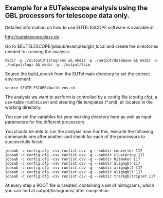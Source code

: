 ## Example for a EUTelescope analysis using the GBL processors for telescope data only.


Detailed information on how to use EUTELESCOPE software is available at

http://eutelescope.desy.de



Go to $EUTELESCOPE/jobsub/examples/gbl_local and create the directories needed for running the analysis:

`mkdir -p ./output/histograms && mkdir -p ./output/database && mkdir -p ./output/logs && mkdir -p ./output/lcio`



Source the build_env.sh from the EUTel main directory to set the correct environment:

`source $EUTELESCOPE/build_env.sh`



The analysis we want to perform is controlled by a config file (config.cfg), a csv-table (runlist.csv) and steering file templates (*.xml), all located in the working directory.

You can set the variables for your working directory here as well as input parameters for the different processors.



You should be able to run the analysis now. For this, execute the following commands one after another and check for each of the processors to successfully finish.

```
jobsub -c config.cfg -csv runlist.csv -g --subdir converter 117
jobsub -c config.cfg -csv runlist.csv -g --subdir clustering 117
jobsub -c config.cfg -csv runlist.csv -g --subdir hitmaker 117
jobsub -c config.cfg -csv runlist.csv -g --subdir aligngbl 117
jobsub -c config.cfg -csv runlist.csv -g --subdir aligngbl2 117
jobsub -c config.cfg -csv runlist.csv -g --subdir aligngbl3 117
jobsub -c config.cfg -csv runlist.csv -g --subdir trackgbltriplet 117
```


At every step a ROOT file is created, containing a set of histograms, which you can find at output/histograms/ after completion.
